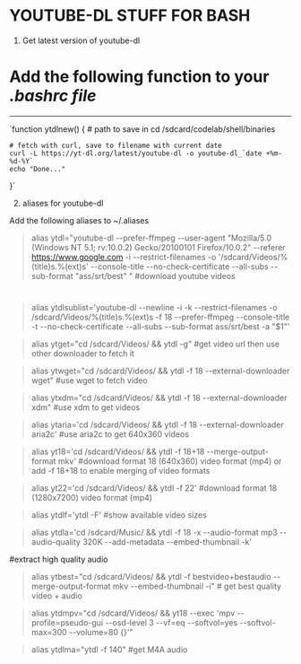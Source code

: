 YOUTUBE-DL STUFF FOR BASH
==========

1. Get latest version of youtube-dl

# Add the following function to your <I>.bashrc file</I> 

---

`function ytdlnew()
{
	# path to save in
	cd /sdcard/codelab/shell/binaries
	
	# fetch with curl, save to filename with current date
	curl -L https://yt-dl.org/latest/youtube-dl -o youtube-dl_`date +%m-%d-%Y`
	echo "Done..."
}`

2. aliases for youtube-dl

Add the following aliases to ~/.aliases

>alias ytdl="youtube-dl --prefer-ffmpeg --user-agent \"Mozilla/5.0 (Windows NT 5.1; rv:10.0.2) Gecko/20100101 Firefox/10.0.2\" --referer https://www.google.com -i --restrict-filenames -o '/sdcard/Videos/%(title)s.%(ext)s' --console-title --no-check-certificate --all-subs --sub-format \"ass/srt/best\" " #download youtube videos

#
>alias ytdlsublist='youtube-dl --newline -i -k --restrict-filenames -o /sdcard/Videos/%(title)s.%(ext)s -f 18 --prefer-ffmpeg --console-title -t --no-check-certificate --all-subs --sub-format ass/srt/best -a "$1"'

>alias ytget="cd /sdcard/Videos/ && ytdl -g" #get video url then use other downloader to fetch it

>alias ytwget="cd /sdcard/Videos/ && ytdl -f 18 --external-downloader wget" #use wget to fetch video

>alias ytxdm="cd /sdcard/Videos/ && ytdl -f 18 --external-downloader xdm" #use xdm to get videos

>alias ytaria='cd /sdcard/Videos/ && ytdl -f 18 --external-downloader aria2c' #use aria2c to get 640x360 videos

>alias yt18='cd /sdcard/Videos/ && ytdl -f 18+18 --merge-output-format mkv' #download format 18 (640x360) video format (mp4) or add -f 18+18 to enable merging of video formats

>alias yt22='cd /sdcard/Videos/ && ytdl -f 22' #download format 18 (1280x7200) video format (mp4)

>alias ytdlf='ytdl -F' #show available video sizes

>alias ytdla='cd /sdcard/Music/ && ytdl -f 18 -x --audio-format mp3 --audio-quality 320K --add-metadata --embed-thumbnail -k' 

#extract high quality audio
>alias ytbest="cd /sdcard/Videos/ && ytdl -f bestvideo+bestaudio --merge-output-format mkv --embed-thumbnail -i" # get best quality video + audio

>alias ytdmpv="cd /sdcard/Videos/ && yt18 --exec 'mpv --profile=pseudo-gui --osd-level 3 --vf=eq --softvol=yes --softvol-max=300 --volume=80 {}'"

>alias ytdlma="ytdl -f 140" #get M4A audio

